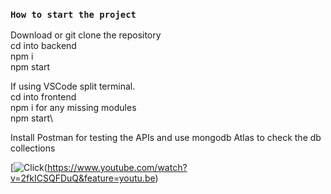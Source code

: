 ### `How to start the project`

Download or git clone the repository\
cd into backend\
npm i\
npm start 

If using VSCode split terminal.\
cd into frontend\
npm i  for any missing modules\
npm start\

Install Postman for testing the APIs  and  use mongodb Atlas to check the db collections 


[![Click](https://user-images.githubusercontent.com/61979889/236531918-c51f0fca-a28f-48d5-a6af-a15694faf651.png)(https://www.youtube.com/watch?v=2fkICSQFDuQ&feature=youtu.be)
